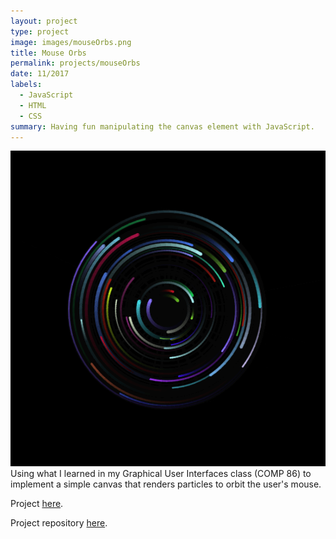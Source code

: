 ```yaml
---
layout: project
type: project
image: images/mouseOrbs.png
title: Mouse Orbs
permalink: projects/mouseOrbs
date: 11/2017
labels:
  - JavaScript
  - HTML
  - CSS
summary: Having fun manipulating the canvas element with JavaScript.
---
```


  <a href="https://will-hodge.github.io/mouseOrbs/">
    <img class="ui medium rounded image " src="../images/mouseOrbs.png">
  </a>
Using what I learned in my Graphical User Interfaces class (COMP 86) to implement a simple canvas that renders particles to orbit the user's mouse.

Project [here](https://will-hodge.github.io/mouseOrbs/).

<i class="large github icon "></i>Project repository <a href="https://github.com/will-hodge/mouseOrbs">here</a>.
